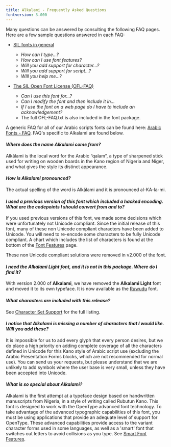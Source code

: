 ```yaml
---
title: Alkalami - Frequently Asked Questions
fontversion: 3.000
---
```


Many questions can be answered by consulting the following FAQ pages. Here are a few sample questions answered in each FAQ:

- [SIL fonts in general](https://software.sil.org/fonts/faq)
    - *How can I type...?*
    - *How can I use font features?*
    - *Will you add support for character...?*
    - *Will you add support for script...?*
    - *WIll you help me...?*

- [The SIL Open Font License (OFL-FAQ)](https://scripts.sil.org/OFL-FAQ_web)
    - *Can I use this font for...?*
    - *Can I modify the font and then include it in...*
    - *If I use the font on a web page do I have to include an acknowledgement?*
    - The full OFL-FAQ.txt is also included in the font package.

A generic FAQ for all of our Arabic scripts fonts can be found here: [Arabic Fonts - FAQ](https://software.sil.org/arabicfonts/support/faq/). FAQ's specific to Alkalami are found below.

#### *Where does the name Alkalami come from?*

Alkǎlami is the local word for the Arabic “qalam”, a type of sharpened stick used for writing on wooden boards in the Kano region of Nigeria and Niger, and what gives the style its distinct appearance.

#### *How is Alkalami pronounced?*

The actual spelling of the word is Alkǎlami and it is pronounced al-KA-la-mi.

#### *I used a previous version of this font which included a hacked encoding. What are the codepoints I should convert from and to?*

If you used previous versions of this font, we made some decisions which were unfortunately not Unicode compliant. Since the initial release of this font, many of these non Unicode compliant characters have been added to Unicode. You will need to re-encode some characters to be fully Unicode compliant. A chart which includes the list of characters is found at the bottom of the [Font Features](features.md) page.

These non Unicode compliant solutions were removed in v2.000 of the font.

#### *I need the Alkalami Light font, and it is not in this package. Where do I find it?*

With version 2.000 of **Alkalami**, we have removed the **Alkalami Light** font and moved it to its own typeface. It is now available as the [Ruwudu](https://software.sil.org/ruwudu) font.

#### *What characters are included with this release?*

See [Character Set Support](charset.md) for the full listing.

#### *I notice that Alkalami is missing a number of characters that I would like. Will you add these?*

It is impossible for us to add every glyph that every person desires, but we do place a high priority on adding complete coverage of all the characters defined in Unicode for this Kano style of Arabic script use (excluding the Arabic Presentation Forms blocks, which are not recommended for normal use). You can send us your requests, but please understand that we are unlikely to add symbols where the user base is very small, unless they have been accepted into Unicode.

#### *What is so special about Alkalami?*

Alkalami is the first attempt at a typeface design based on handwritten manuscripts from Nigeria, in a style of writing called Rubutun Kano. This font is designed to work with the OpenType advanced font technology. To take advantage of the advanced typographic capabilities of this font, you must be using applications that provide an adequate level of support for OpenType. These advanced capabilities provide access to the variant character forms used in some languages, as well as a 'smart' font that switches out letters to avoid collisions as you type. See [Smart Font Features](features.md).


